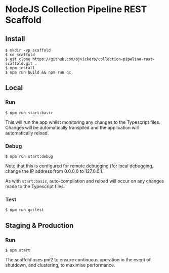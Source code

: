 # NodeJS Collection Pipeline REST Scaffold

## Install
```
$ mkdir -vp scaffold  
$ cd scaffold  
$ git clone https://github.com/bjvickers/collection-pipeline-rest-scaffold.git .  
$ npm install  
$ npm run build && npm run qc  
```


## Local
### Run
```
$ npm run start:basic  
```
This will run the app whilst monitoring any changes to the Typescript files.
Changes will be automatically transpiled and the application will automatically reload.


### Debug
```
$ npm run start:debug   
```
Note that this is configured for remote debugging (for local debugging,
change the IP address from 0.0.0.0 to 127.0.0.1. 

As with `start:basic`, auto-compilation and reload will occur on any changes
made to the Typescript files.


### Test
```
$ npm run qc:test  
```


## Staging & Production
### Run
```
$ npm start   
```
The scaffold uses pm2 to ensure continuous operation in the event of shutdown, 
and clustering, to maximise performance.
